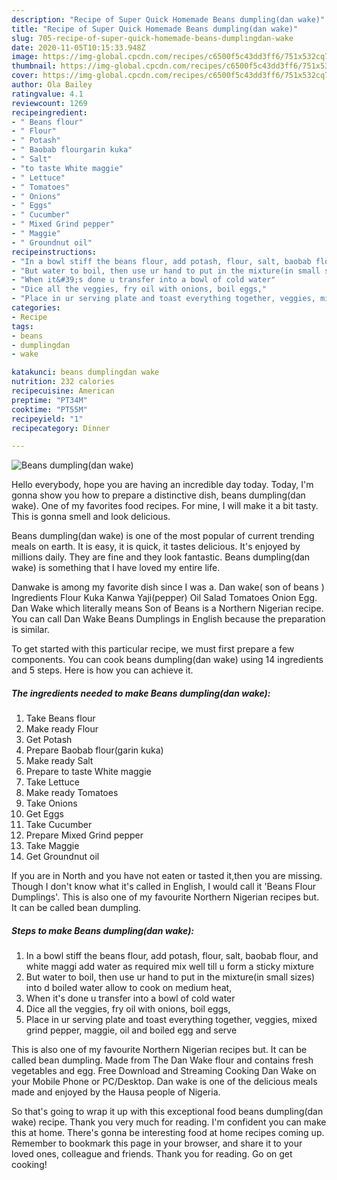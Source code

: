 ```yaml
---
description: "Recipe of Super Quick Homemade Beans dumpling(dan wake)"
title: "Recipe of Super Quick Homemade Beans dumpling(dan wake)"
slug: 705-recipe-of-super-quick-homemade-beans-dumplingdan-wake
date: 2020-11-05T10:15:33.948Z
image: https://img-global.cpcdn.com/recipes/c6500f5c43dd3ff6/751x532cq70/beans-dumplingdan-wake-recipe-main-photo.jpg
thumbnail: https://img-global.cpcdn.com/recipes/c6500f5c43dd3ff6/751x532cq70/beans-dumplingdan-wake-recipe-main-photo.jpg
cover: https://img-global.cpcdn.com/recipes/c6500f5c43dd3ff6/751x532cq70/beans-dumplingdan-wake-recipe-main-photo.jpg
author: Ola Bailey
ratingvalue: 4.1
reviewcount: 1269
recipeingredient:
- " Beans flour"
- " Flour"
- " Potash"
- " Baobab flourgarin kuka"
- " Salt"
- "to taste White maggie"
- " Lettuce"
- " Tomatoes"
- " Onions"
- " Eggs"
- " Cucumber"
- " Mixed Grind pepper"
- " Maggie"
- " Groundnut oil"
recipeinstructions:
- "In a bowl stiff the beans flour, add potash, flour, salt, baobab flour, and white maggi add water as required mix well till u form a sticky mixture"
- "But water to boil, then use ur hand to put in the mixture(in small sizes) into d boiled water allow to cook on medium heat,"
- "When it&#39;s done u transfer into a bowl of cold water"
- "Dice all the veggies, fry oil with onions, boil eggs,"
- "Place in ur serving plate and toast everything together, veggies, mixed grind pepper, maggie, oil and boiled egg and serve"
categories:
- Recipe
tags:
- beans
- dumplingdan
- wake

katakunci: beans dumplingdan wake 
nutrition: 232 calories
recipecuisine: American
preptime: "PT34M"
cooktime: "PT55M"
recipeyield: "1"
recipecategory: Dinner

---
```



![Beans dumpling(dan wake)](https://img-global.cpcdn.com/recipes/c6500f5c43dd3ff6/751x532cq70/beans-dumplingdan-wake-recipe-main-photo.jpg)

Hello everybody, hope you are having an incredible day today. Today, I'm gonna show you how to prepare a distinctive dish, beans dumpling(dan wake). One of my favorites food recipes. For mine, I will make it a bit tasty. This is gonna smell and look delicious.

Beans dumpling(dan wake) is one of the most popular of current trending meals on earth. It is easy, it is quick, it tastes delicious. It's enjoyed by millions daily. They are fine and they look fantastic. Beans dumpling(dan wake) is something that I have loved my entire life.

Danwake is among my favorite dish since I was a. Dan wake( son of beans ) Ingredients Flour Kuka Kanwa Yaji(pepper) Oil Salad Tomatoes Onion Egg. Dan Wake which literally means Son of Beans is a Northern Nigerian recipe. You can call Dan Wake Beans Dumplings in English because the preparation is similar.


To get started with this particular recipe, we must first prepare a few components. You can cook beans dumpling(dan wake) using 14 ingredients and 5 steps. Here is how you can achieve it.

<!--inarticleads1-->

##### The ingredients needed to make Beans dumpling(dan wake):

1. Take  Beans flour
1. Make ready  Flour
1. Get  Potash
1. Prepare  Baobab flour(garin kuka)
1. Make ready  Salt
1. Prepare to taste White maggie
1. Take  Lettuce
1. Make ready  Tomatoes
1. Take  Onions
1. Get  Eggs
1. Take  Cucumber
1. Prepare  Mixed Grind pepper
1. Take  Maggie
1. Get  Groundnut oil


If you are in North and you have not eaten or tasted it,then you are missing. Though I don&#39;t know what it&#39;s called in English, I would call it &#39;Beans Flour Dumplings&#39;. This is also one of my favourite Northern Nigerian recipes but. It can be called bean dumpling. 

<!--inarticleads2-->

##### Steps to make Beans dumpling(dan wake):

1. In a bowl stiff the beans flour, add potash, flour, salt, baobab flour, and white maggi add water as required mix well till u form a sticky mixture
1. But water to boil, then use ur hand to put in the mixture(in small sizes) into d boiled water allow to cook on medium heat,
1. When it&#39;s done u transfer into a bowl of cold water
1. Dice all the veggies, fry oil with onions, boil eggs,
1. Place in ur serving plate and toast everything together, veggies, mixed grind pepper, maggie, oil and boiled egg and serve


This is also one of my favourite Northern Nigerian recipes but. It can be called bean dumpling. Made from The Dan Wake flour and contains fresh vegetables and egg. Free Download and Streaming Cooking Dan Wake on your Mobile Phone or PC/Desktop. Dan wake is one of the delicious meals made and enjoyed by the Hausa people of Nigeria. 

So that's going to wrap it up with this exceptional food beans dumpling(dan wake) recipe. Thank you very much for reading. I'm confident you can make this at home. There's gonna be interesting food at home recipes coming up. Remember to bookmark this page in your browser, and share it to your loved ones, colleague and friends. Thank you for reading. Go on get cooking!
